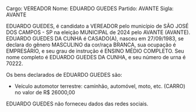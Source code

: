 Cargo: VEREADOR
Nome: EDUARDO GUEDES
Partido: AVANTE
Sigla: AVANTE

EDUARDO GUEDES, é candidato a VEREADOR pelo município de SÃO JOSÉ DOS CAMPOS - SP na eleição MUNICIPAL de 2024 pelo AVANTE (AVANTE).
EDUARDO GUEDES DA CUNHA é CASADO(A), nasceu em 27/09/1983, se declara do gênero MASCULINO da cor/raça BRANCA, sua ocupação é EMPRESÁRIO, e seu grau de instrução é ENSINO MÉDIO COMPLETO.
Seu nome completo é EDUARDO GUEDES DA CUNHA, e seu número de urna é 70222.

Os bens declarados de EDUARDO GUEDES são: 
- Veículo automotor terrestre: caminhão, automóvel, moto, etc. (CARRO) no valor de R$ 26000,00

EDUARDO GUEDES não forneceu dados das redes sociais.